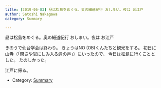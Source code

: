 ```yaml
---
title: [2019-06-03] 昼は松島をめぐる。奥の細道紀行 おしまい。夜は お江戸
author: Satoshi Nakagawa
category: Summary

---
```


昼は松島をめぐる。奥の細道紀行 おしまい。夜は お江戸

 きのうで仙台学会は終わり。
きょうはNO (OB)くんたちと観光をする。
初日に山寺（「閑さや岩にしみ入る蝉の声」）にいったので、
今日は松島に行くこととした。
たのしかった。

 江戸に帰る。

<!--more-->

- Category: [Summary](https://merapano.github.io/categories.html#Summary)


